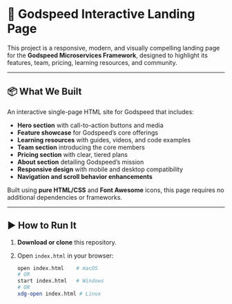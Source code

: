 # 🚀 Godspeed Interactive Landing Page

This project is a responsive, modern, and visually compelling landing page for the **Godspeed Microservices Framework**, designed to highlight its features, team, pricing, learning resources, and community.

---

## 📦 What We Built

An interactive single-page HTML site for Godspeed that includes:

- **Hero section** with call-to-action buttons and media
- **Feature showcase** for Godspeed’s core offerings
- **Learning resources** with guides, videos, and code examples
- **Team section** introducing the core members
- **Pricing section** with clear, tiered plans
- **About section** detailing Godspeed’s mission
- **Responsive design** with mobile and desktop compatibility
- **Navigation and scroll behavior enhancements**

Built using **pure HTML/CSS** and **Font Awesome** icons, this page requires no additional dependencies or frameworks.

---

## ▶️ How to Run It

1. **Download or clone** this repository.

2. Open `index.html` in your browser:
   ```bash
   open index.html    # macOS
   # OR
   start index.html   # Windows
   # OR
   xdg-open index.html # Linux
